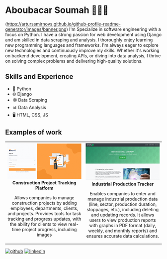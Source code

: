# Aboubacar Soumah 👨🏿‍💻
(https://arturssmirnovs.github.io/github-profile-readme-generator/images/banner.png)
I'm Specialize in software engineering with a focus on Python. I have a strong passion for web development using Django and am skilled in data scraping and analysis.
I thoroughly enjoy learning new programming languages and frameworks.
I'm always eager to explore new technologies and continuously improve my skills. Whether it's working on backend development, creating APIs, or diving into data analysis, I thrive on solving complex problems and delivering high-quality solutions.

## Skills and Experience
* 🐍 Python
* 🌐 Django
* 🕸️ Data Scraping
* 📊 Data Analysis
* 🖥️ HTML, CSS, JS

## Examples of work

<table>
  <tr>
    <td align="center" width="33%">
        <img src="https://github.com/Abusooma/Abusooma/blob/main/gifmaker_me%20(1).gif" width="100%"><br>
        <b>Construction Project Tracking Platform</b>
      <p>Allows companies to manage construction projects by adding employees, departments, clients, and projects. Provides tools for task tracking and progress updates, with the ability for clients to view real-time project progress, including images</p>
    </td>
    <td align="center" width="33%">
        <img src="https://github.com/Abusooma/Abusooma/blob/main/gifmaker_me_projet2.gif" width="100%"><br>
        <b>Industrial Production Tracker</b>
      <p>Enables companies to enter and manage industrial production data (line, sector, production duration, stoppages, etc.), including deleting and updating records. It allows users to view production reports with graphs in PDF format (daily, weekly, and monthly reports) and ensures accurate data calculations.</p>
    </td>
  </tr>
</table>

[<img src='https://cdn.jsdelivr.net/npm/simple-icons@3.0.1/icons/github.svg' alt='github' height='40'>](https://github.com/https://github.com/Abusooma)  [<img src='https://cdn.jsdelivr.net/npm/simple-icons@3.0.1/icons/linkedin.svg' alt='linkedin' height='40'>](https://www.linkedin.com/in/https://www.linkedin.com/in/aboubacarsoumah//)
